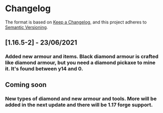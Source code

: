 # Changelog

The format is based on [Keep a Changelog](https://keepachangelog.com/en/1.0.0/),
and this project adheres to [Semantic Versioning](https://semver.org/spec/v2.0.0.html).

## [1.16.5-2] - 23/06/2021

### Added new armour and items. Black diamond armour is crafted like diamond armour, but you need a diamond pickaxe to mine it. It's found between y14 and 0. 

## Coming soon
### New types of diamond and new armour and tools. More will be added in the next update and there will be 1.17 forge support.
